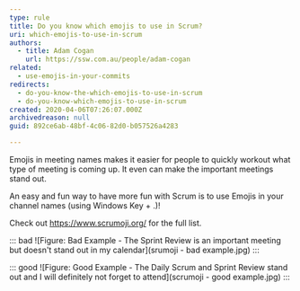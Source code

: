 ```yaml
---
type: rule
title: Do you know which emojis to use in Scrum?
uri: which-emojis-to-use-in-scrum
authors: 
  - title: Adam Cogan
    url: https://ssw.com.au/people/adam-cogan
related:
  - use-emojis-in-your-commits
redirects:
  - do-you-know-the-which-emojis-to-use-in-scrum
  - do-you-know-which-emojis-to-use-in-scrum
created: 2020-04-06T07:26:07.000Z
archivedreason: null
guid: 892ce6ab-48bf-4c06-82d0-b057526a4283

---
```


Emojis in meeting names makes it easier for people to quickly workout what type of meeting is coming up. It even can make the important meetings stand out. 

An easy and fun way to have more fun with Scrum is to use Emojis in your channel names (using Windows Key + .)!

<!--endintro-->

Check out https://www.scrumoji.org/ for the full list.

::: bad
![Figure: Bad Example - The Sprint Review is an important meeting but doesn't stand out in my calendar](srumoji - bad example.jpg)
:::

::: good
![Figure: Good Example - The Daily Scrum and Sprint Review stand out and I will definitely not forget to attend](scrumoji - good example.jpg)
:::

